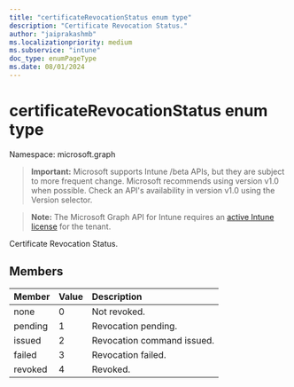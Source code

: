```yaml
---
title: "certificateRevocationStatus enum type"
description: "Certificate Revocation Status."
author: "jaiprakashmb"
ms.localizationpriority: medium
ms.subservice: "intune"
doc_type: enumPageType
ms.date: 08/01/2024
---
```


# certificateRevocationStatus enum type

Namespace: microsoft.graph

> **Important:** Microsoft supports Intune /beta APIs, but they are subject to more frequent change. Microsoft recommends using version v1.0 when possible. Check an API's availability in version v1.0 using the Version selector.

> **Note:** The Microsoft Graph API for Intune requires an [active Intune license](https://go.microsoft.com/fwlink/?linkid=839381) for the tenant.

Certificate Revocation Status.

## Members
|Member|Value|Description|
|:---|:---|:---|
|none|0|Not revoked.|
|pending|1|Revocation pending.|
|issued|2|Revocation command issued.|
|failed|3|Revocation failed.|
|revoked|4|Revoked.|